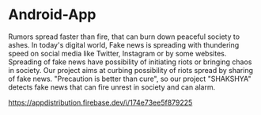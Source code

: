 # Android-App
Rumors spread faster than fire, that can burn down peaceful society to ashes. In today's digital world, Fake news is spreading with thundering speed on social media like Twitter, Instagram or by some websites. Spreading of fake news have possibility of initiating riots or bringing chaos in society. Our project aims at curbing possibility of riots spread by sharing of fake news. "Precaution is better than cure", so our project  "SHAKSHYA"  detects fake news that can fire unrest in society and can alarm.

https://appdistribution.firebase.dev/i/174e73ee5f879225
